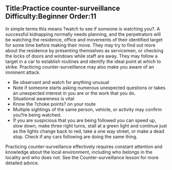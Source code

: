 Title:Practice counter-surveillance
Difficulty:Beginner
Order:11
---
<p>In simple terms this means ?watch to see if someone is watching you?. A successful kidnapping normally needs planning, and the perpetrators will be watching the residence, office and movements of their identified target for some time before making their move. They may try to find out more about the residence by presenting themselves as servicemen, or checking the locks of doors and windows while staff are away. They may follow a target in a car to establish routines and identify the ideal point at which to strike. Practicing counter-surveillance may also make you aware of an imminent attack.</p><p><ul><li>Be observant and watch for anything unusual</li><li>Note if someone starts asking numerous unexpected questions or takes an unexpected interest in you are or the work that you do.</li><li>Situational awareness is vital</li><li>Know the ?choke points? on your route</li><li>Multiple sightings of the same person, vehicle, or activity may confirm you?re being watched.</li><li>If you are suspicious that you are being followed you can speed up, slow down, make three right turns, stall at a green light and continue just as the lights change back to red, take a one way street, or make a dead stop. Check if any cars following are doing the same thing.</li></ul></p>Practicing counter-surveillance effectively requires constant attention and knowledge about the local environment, including who belongs in the locality and who does not. See the Counter-surveillance lesson for more detailed advice.</p>